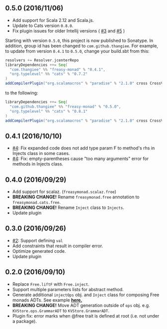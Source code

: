 0.5.0 (2016/11/06)
------------------
* Add support for Scala 2.12 and Scala.js.
* Update to Cats version `0.8.0`.
* Fix plugin issues for older Intellij versions (
  [#3](https://github.com/Thangiee/Freasy-Monad/issues/3) and
  [#5](https://github.com/Thangiee/Freasy-Monad/issues/5)
)

Starting with version `0.5.0`, this project is now published to Sonatype. In addition, group id has been changed to `com.github.thangiee`.
For example, to update from version `0.4.1` to `0.5.0`, change your build.sbt from this:
```scala
resolvers += Resolver.jcenterRepo
libraryDependencies ++= Seq(
  "com.thangiee" %% "freasy-monad" % "0.4.1",
  "org.typelevel" %% "cats" % "0.7.2"
)
addCompilerPlugin("org.scalamacros" % "paradise" % "2.1.0" cross CrossVersion.full)
```
to the following:
```scala
libraryDependencies ++= Seq(
  "com.github.thangiee" %% "freasy-monad" % "0.5.0",
  "org.typelevel" %% "cats" % "0.8.1" 
)
addCompilerPlugin("org.scalamacros" % "paradise" % "2.1.0" cross CrossVersion.full)
```

0.4.1 (2016/10/10)
------------------
* [#4](https://github.com/Thangiee/Freasy-Monad/issues/4): 
  Fix expanded code does not add type param F to method's rhs in Injects class in some cases.
* [#4](https://github.com/Thangiee/Freasy-Monad/issues/4): 
  Fix: empty-parentheses cause "too many arguments" error for methods in Injects class.

0.4.0 (2016/09/29)
------------------
* Add support for scalaz. (`freasymonad.scalaz.free`)
* **BREAKING CHANGE!** Rename `freasymonad.free` annotation to `freasymonad.cats.free`.
* **BREAKING CHANGE!** Rename `Inject` class to `Injects`.
* Update plugin 

0.3.0 (2016/09/26)
------------------
* [#2](https://github.com/Thangiee/Freasy-Monad/issues/2): Support defining `val`
* Add constraints that result in compiler error. 
* Optimize generated code.
* Update plugin 

0.2.0 (2016/09/10)
------------------
* Replace `Free.liftF` with `Free.inject`.
* Support multiple parameters lists for abstract method.  
* Generate additional `injectOps` obj. and `Inject` class for composing Free monads ADTs. See example [**here.**](https://github.com/Thangiee/Freasy-Monad/blob/master/core/src/test/scala/examples/ComposeFreeMonads.scala) 
* **BREAKING CHANGE!** Move ADT generation outside of `ops` obj. e.g. `KVStore.ops.GrammarADT` to `KVStore.GrammarADT`.
* Plugin fix: error marks when @free trait is defined at root (i.e. not under a package).

